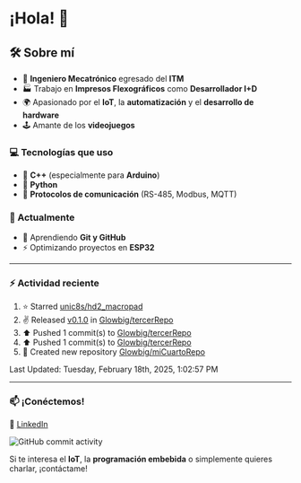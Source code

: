# ¡Hola! 👋

## 🛠 Sobre mí

- 🤖 **Ingeniero Mecatrónico** egresado del **ITM**  
- 🏭 Trabajo en **Impresos Flexográficos** como **Desarrollador I+D**  
- 🌍 Apasionado por el **IoT**, la **automatización** y el **desarrollo de hardware**  
- 🕹️ Amante de los **videojuegos**  

### 💻 Tecnologías que uso

- 🔹 **C++** (especialmente para **Arduino**)  
- 🐍 **Python**  
- 🔗 **Protocolos de comunicación** (RS-485, Modbus, MQTT)  

### 🚀 Actualmente

- 🌱 Aprendiendo **Git y GitHub**  
- ⚡ Optimizando proyectos en **ESP32**  
---

### :zap: Actividad reciente
<!--RECENT_ACTIVITY:start-->
1. ⭐ Starred [unic8s/hd2_macropad](https://github.com/unic8s/hd2_macropad)<br>
2. ✌️ Released [v0.1.0](https://github.com/Glowbig/tercerRepo/releases/tag/v0.1.0) in [Glowbig/tercerRepo](https://github.com/Glowbig/tercerRepo)<br>
3. ⬆️ Pushed 1 commit(s) to [Glowbig/tercerRepo](https://github.com/Glowbig/tercerRepo)<br>
4. ⬆️ Pushed 1 commit(s) to [Glowbig/tercerRepo](https://github.com/Glowbig/tercerRepo)<br>
5. 📔 Created new repository [Glowbig/miCuartoRepo](https://github.com/Glowbig/miCuartoRepo)<br>
<!--RECENT_ACTIVITY:end-->

<!--RECENT_ACTIVITY:last_update-->
Last Updated: Tuesday, February 18th, 2025, 1:02:57 PM
<!--RECENT_ACTIVITY:last_update_end-->

---

### 📫 **¡Conéctemos!**  

🔗 [LinkedIn](https://www.linkedin.com/in/adrian-estrada-1b8a74245/)

![GitHub commit activity](https://img.shields.io/github/commit-activity/m/Glowbig/Glowbig)

Si te interesa el **IoT**, la **programación embebida** o simplemente quieres charlar, ¡contáctame!  
